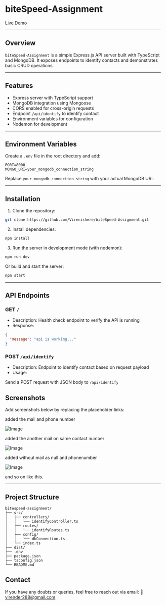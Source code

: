 
# biteSpeed-Assignment

[Live Demo](https://bitespeed-assignment-qpne.onrender.com)

---

## Overview

`biteSpeed-Assignment` is a simple Express.js API server built with TypeScript and MongoDB. It exposes endpoints to identify contacts and demonstrates basic CRUD operations.

---

## Features

* Express server with TypeScript support
* MongoDB integration using Mongoose
* CORS enabled for cross-origin requests
* Endpoint `/api/identify` to identify contact
* Environment variables for configuration
* Nodemon for development

---

## Environment Variables

Create a `.env` file in the root directory and add:

```env
PORT=8000
MONGO_URI=your_mongodb_connection_string
```

Replace `your_mongodb_connection_string` with your actual MongoDB URI.

---

## Installation

1. Clone the repository:

```bash
git clone https://github.com/Virenishere/biteSpeed-Assignment.git
```

2. Install dependencies:

```bash
npm install
```

3. Run the server in development mode (with nodemon):

```bash
npm run dev
```

Or build and start the server:

```bash
npm start
```

---

## API Endpoints

### GET `/`

* Description: Health check endpoint to verify the API is running
* Response:

```json
{
  "message": "api is working..."
}
```

### POST `/api/identify`

* Description: Endpoint to identify contact based on request payload
* Usage:

Send a POST request with JSON body to `/api/identify`

## Screenshots

Add screenshots below by replacing the placeholder links:

added the mail and phone number 

![Image](https://github.com/user-attachments/assets/0d68e85c-c56b-4ada-9429-556e65768828)

added the another mail on same contact number
 
![Image](https://github.com/user-attachments/assets/453880c1-ac69-4811-a720-18ede631b05c)


added without mail as null and phonenumber

![Image](https://github.com/user-attachments/assets/2327c89a-00a9-41ad-91e3-e1e499f7c1eb)

and so on like this.

---

## Project Structure

```
bitespeed-assignment/
├── src/
│   ├── controllers/
│   │   └── identifyController.ts
│   ├── routes/
│   │   └── identifyRoutes.ts
│   ├── config/
│   │   └── dbConnection.ts
│   └── index.ts
├── dist/
├── .env
├── package.json
├── tsconfig.json
└── README.md
```

## Contact

If you have any doubts or queries, feel free to reach out via email:
📩 virender288@gmail.com



